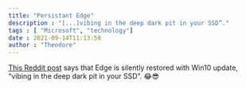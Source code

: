 ```yaml
---
title: "Persistant Edge" 
description : "[...]vibing in the deep dark pit in your SSD”." 
tags : [ "Microsoft", "technology"]
date : 2021-09-14T11:13:50
author : "Theodore" 
---
```



[This Reddit post](https://www.reddit.com/r/privacy/comments/pnk19a/edge_silently_restored_with_win_10_update/) says that Edge is silently restored with Win10 update, “vibing in the deep dark pit in your SSD”. 😂😎
